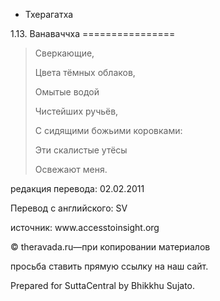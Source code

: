 









* Тхерагатха


1\.13\. Ванаваччха
\=\=\=\=\=\=\=\=\=\=\=\=\=\=\=\=




> Сверкающие,  
> 
> Цвета тёмных облаков,  
> 
> Омытые водой  
> 
> Чистейших ручьёв,  
> 
> С сидящими божьими коровками:  
> 
> Эти скалистые утёсы  
> 
> Освежают меня\.



редакция перевода: 02\.02\.2011


Перевод с английского: SV


источник: www\.accesstoinsight\.org


© theravada\.ru—при копировании материалов


просьба ставить прямую ссылку на наш сайт\.


Prepared for SuttaCentral by Bhikkhu Sujato\.







